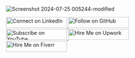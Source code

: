 <div >

![Screenshot 2024-07-25 005244-modified](https://github.com/user-attachments/assets/563c36e1-7046-495f-a025-925a59eba9b7)

<div>
    <a href="https://www.linkedin.com/in/zahidalicodes/" target="_blank" >
        <img src="https://img.shields.io/badge/Connect%20on%20LinkedIn-%230965C1?style=for-the-badge&logo=linkedin&logoColor=%23ffffff" alt="Connect on LinkedIn"  height="30px" width="166px"/>
    </a>
    <a href="https://github.com/ZahidAliCodes" target="_blank">
        <img src="https://img.shields.io/badge/Follow%20on%20GitHub-%23ffffff?style=for-the-badge&logo=github&logoColor=%23000000" alt="Follow on GitHub"  height="30px" width="166px"/>
    </a>
    <a href="https://www.youtube.com/@zahidalicoder" target="_blank">
        <img src="https://img.shields.io/badge/Subscribe%20on%20YouTube-%23FF0000?style=for-the-badge&logo=youtube&logoColor=%23ffffff" alt="Subscribe on YouTube"  height="30px" width="166px"/>
    </a>
    <a href="https://www.upwork.com/freelancers/~01541c5010e2d55f41" target="_blank">
        <img src="https://img.shields.io/badge/Hire%20Me%20on%20Upwork-%23108A00?style=for-the-badge&logo=upwork&logoColor=%23ffffff" alt="Hire Me on Upwork"  height="30px" width="166px"/>
    </a>
    <a href="https://www.fiverr.com/zahidalizahi898" target="_blank">
        <img src="https://img.shields.io/badge/Hire%20Me%20on%20Fiverr-%231DBF73?style=for-the-badge&logo=fiverr&logoColor=%23ffffff" alt="Hire Me on Fiverr"  height="30px" width="166px"/>
    </a>
</div>

</div>

